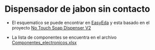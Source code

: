 # Dispensador de jabon sin contacto

+ El esquematico se puede encontrar en [EasyEda](https://www.youtube.com/watch?v=M26dUp3X1-w) y esta basado en el proyecto [No Touch Soap Dispenser V2](https://www.youtube.com/watch?v=M26dUp3X1-w)

+ La lista de componentes se encuentra en el archivo [Componentes_electronicos.xlsx](./Componentes_electronicos.xlsx)